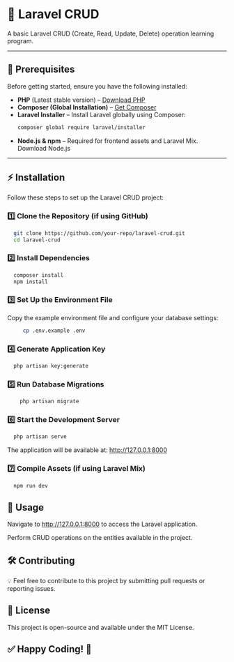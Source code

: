 # 🚀 Laravel CRUD  
A basic Laravel CRUD (Create, Read, Update, Delete) operation learning program.  

---

## 📌 Prerequisites  
Before getting started, ensure you have the following installed:  

- **PHP** (Latest stable version) – [Download PHP](https://www.php.net/downloads)  
- **Composer (Global Installation)** – [Get Composer](https://getcomposer.org/download/)  
- **Laravel Installer** – Install Laravel globally using Composer:  
  ```sh
  composer global require laravel/installer
- **Node.js & npm** – Required for frontend assets and Laravel Mix. Download Node.js

---

## ⚡ Installation
Follow these steps to set up the Laravel CRUD project:

### 1️⃣ Clone the Repository (if using GitHub)
 ```sh
   git clone https://github.com/your-repo/laravel-crud.git
   cd laravel-crud
```

### 2️⃣ Install Dependencies
 ```sh
   composer install
   npm install
```

### 3️⃣ Set Up the Environment File
Copy the example environment file and configure your database settings:
 ```sh
      cp .env.example .env
```

### 4️⃣ Generate Application Key
 ```sh
   php artisan key:generate
```


### 5️⃣ Run Database Migrations
 ```sh
     php artisan migrate
```


### 6️⃣ Start the Development Server
 ```sh
   php artisan serve
 ```
The application will be available at: http://127.0.0.1:8000



### 7️⃣ Compile Assets (if using Laravel Mix)
```sh
  npm run dev
```


## 🎯 Usage
Navigate to http://127.0.0.1:8000 to access the Laravel application.

Perform CRUD operations on the entities available in the project.

## 🛠 Contributing
💡 Feel free to contribute to this project by submitting pull requests or reporting issues.

## 📜 License
This project is open-source and available under the MIT License.

## ✅ Happy Coding! 🚀



